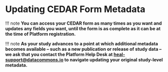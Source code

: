 # Updating CEDAR Form Metadata

!!! note
    **You can access your CEDAR form as many times as you want and updates any fields you want, until the form is as complete as it can be at the time of Platform registration.**

!!! note
    **As your study advances to a point at which additional metadata becomes available – such as a new publication or release of study data – we ask that you contact the Platform Help Desk at heal-support@datacommons.io to navigate updating your original study-level metadata.**

